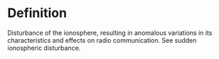 # Definition

Disturbance of the ionosphere, resulting in anomalous variations in its
characteristics and effects on radio communication. See sudden
ionospheric disturbance.
